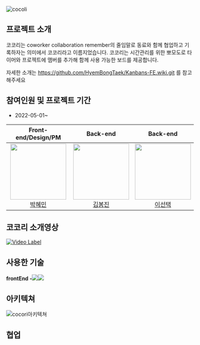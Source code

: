 ![cocoli](https://user-images.githubusercontent.com/85723134/169466740-5ca1f0a0-6e3a-44ca-b6ee-646c021497f9.png)

## 프로젝트 소개

코코리는 coworker collaboration remember의 줄임말로
동료와 함께 협업하고 기록하자는 의미에서 코코리라고 이름지었습니다. 
코코리는 시간관리를 위한 뽀모도로 타이머와 
프로젝트에 맴버를 추가해 함께 사용 가능한 보드를 제공합니다. 

자세한 소개는 
https://github.com/HyemBongTaek/Kanbans-FE.wiki.git 를 참고해주세요


## 참여인원 및 프로젝트 기간
- 2022-05-01~

Front-end/Design/PM |Back-end|Back-end|
:---:|:---:|:---:|
<img width= "150px" src="https://avatars.githubusercontent.com/u/85723134?v=4"/></br><a href='https://github.com/hyemin085'>박혜민</a></br>|<img width= "150px" src="https://avatars.githubusercontent.com/u/88937864?v=4"/></br><a href='https://github.com/poseson92'>김봉진</a>|<img width= "150px" src="https://avatars.githubusercontent.com/u/48742487?v=4"/></br><a href='https://github.com/choice91'>이선택</a>

## 코코리 소개영상
[![Video Label](http://img.youtube.com/vi/-_psWkpC5r8/0.jpg)](https://youtu.be/-_psWkpC5r8)



## 사용한 기술
#### frontEnd -<img src="https://img.shields.io/badge/React-339933?style=flat-square&logo=React&logoColor=white"/></a><img src="https://img.shields.io/badge/-Redux Toolkit-764ABC?style=flat&logo=Redux">

## 아키텍쳐

![cocori아키텍쳐](https://user-images.githubusercontent.com/85723134/185744565-8ac0d4f5-dfa6-48d8-9bb1-7ea9176252ef.jpg)

## 협업

